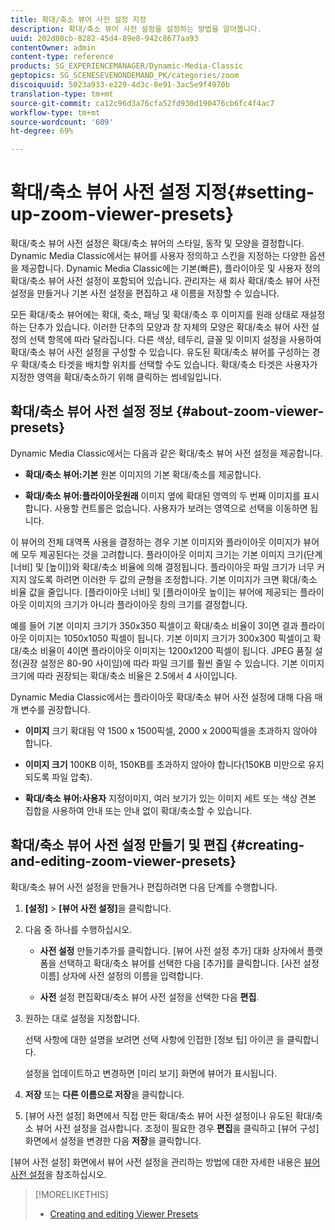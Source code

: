 ```yaml
---
title: 확대/축소 뷰어 사전 설정 지정
description: 확대/축소 뷰어 사전 설정을 설정하는 방법을 알아봅니다.
uuid: 202d80cb-8282-45d4-89e8-942c8677aa93
contentOwner: admin
content-type: reference
products: SG_EXPERIENCEMANAGER/Dynamic-Media-Classic
geptopics: SG_SCENESEVENONDEMAND_PK/categories/zoom
discoiquuid: 5023a933-e229-4d3c-8e91-3ac5e9f4970b
translation-type: tm+mt
source-git-commit: ca12c96d3a76cfa52fd930d190476cb6fc4f4ac7
workflow-type: tm+mt
source-wordcount: '609'
ht-degree: 69%

---
```



# 확대/축소 뷰어 사전 설정 지정{#setting-up-zoom-viewer-presets}

확대/축소 뷰어 사전 설정은 확대/축소 뷰어의 스타일, 동작 및 모양을 결정합니다. Dynamic Media Classic에서는 뷰어를 사용자 정의하고 스킨을 지정하는 다양한 옵션을 제공합니다. Dynamic Media Classic에는 기본(빠른), 플라이아웃 및 사용자 정의 확대/축소 뷰어 사전 설정이 포함되어 있습니다. 관리자는 새 회사 확대/축소 뷰어 사전 설정을 만들거나 기본 사전 설정을 편집하고 새 이름을 저장할 수 있습니다.

모든 확대/축소 뷰어에는 확대, 축소, 패닝 및 확대/축소 후 이미지를 원래 상태로 재설정하는 단추가 있습니다. 이러한 단추의 모양과 창 자체의 모양은 확대/축소 뷰어 사전 설정의 선택 항목에 따라 달라집니다. 다른 색상, 테두리, 글꼴 및 이미지 설정을 사용하여 확대/축소 뷰어 사전 설정을 구성할 수 있습니다. 유도된 확대/축소 뷰어를 구성하는 경우 확대/축소 타겟을 배치할 위치를 선택할 수도 있습니다. 확대/축소 타겟은 사용자가 지정한 영역을 확대/축소하기 위해 클릭하는 썸네일입니다.

## 확대/축소 뷰어 사전 설정 정보 {#about-zoom-viewer-presets}

Dynamic Media Classic에서는 다음과 같은 확대/축소 뷰어 사전 설정을 제공합니다.

* **확대/축소 뷰어:기본**
원본 이미지의 기본 확대/축소를 제공합니다.

* **확대/축소 뷰어:플라이아웃원래**
이미지 옆에 확대된 영역의 두 번째 이미지를 표시합니다. 사용할 컨트롤은 없습니다. 사용자가 보려는 영역으로 선택을 이동하면 됩니다.

이 뷰어의 전체 대역폭 사용을 결정하는 경우 기본 이미지와 플라이아웃 이미지가 뷰어에 모두 제공된다는 것을 고려합니다. 플라이아웃 이미지 크기는 기본 이미지 크기(단계 [너비] 및 [높이])와 확대/축소 비율에 의해 결정됩니다. 플라이아웃 파일 크기가 너무 커지지 않도록 하려면 이러한 두 값의 균형을 조정합니다. 기본 이미지가 크면 확대/축소 비율 값을 줄입니다. [플라이아웃 너비] 및 [플라이아웃 높이]는 뷰어에 제공되는 플라이아웃 이미지의 크기가 아니라 플라이아웃 창의 크기를 결정합니다.

예를 들어 기본 이미지 크기가 350x350 픽셀이고 확대/축소 비율이 3이면 결과 플라이아웃 이미지는 1050x1050 픽셀이 됩니다. 기본 이미지 크기가 300x300 픽셀이고 확대/축소 비율이 4이면 플라이아웃 이미지는 1200x1200 픽셀이 됩니다. JPEG 품질 설정(권장 설정은 80-90 사이임)에 따라 파일 크기를 훨씬 줄일 수 있습니다. 기본 이미지 크기에 따라 권장되는 확대/축소 비율은 2.5에서 4 사이입니다.

Dynamic Media Classic에서는 플라이아웃 확대/축소 뷰어 사전 설정에 대해 다음 매개 변수를 권장합니다.

* **이미지**
크기 확대됨 약 1500 x 1500픽셀, 2000 x 2000픽셀을 초과하지 않아야 합니다.

* **이미지 크기**
100KB 이하, 150KB를 초과하지 않아야 합니다(150KB 미만으로 유지되도록 파일 압축).

* **확대/축소 뷰어:사용자**
지정이미지, 여러 보기가 있는 이미지 세트 또는 색상 견본 집합을 사용하여 안내 또는 안내 없이 확대/축소할 수 있습니다.

## 확대/축소 뷰어 사전 설정 만들기 및 편집 {#creating-and-editing-zoom-viewer-presets}

확대/축소 뷰어 사전 설정을 만들거나 편집하려면 다음 단계를 수행합니다.

1. **[설정]** > **[뷰어 사전 설정]**&#x200B;을 클릭합니다.
1. 다음 중 하나를 수행하십시오.

   * **사전 설정**
만들기추가를 클릭합니다. [뷰어 사전 설정 추가] 대화 상자에서 플랫폼을 선택하고 확대/축소 뷰어를 선택한 다음 [추가]를 클릭합니다. [사전 설정 이름] 상자에 사전 설정의 이름을 입력합니다.

   * **사전**
설정 편집확대/축소 뷰어 사전 설정을 선택한 다음 
**편집**.

1. 원하는 대로 설정을 지정합니다.

   선택 사항에 대한 설명을 보려면 선택 사항에 인접한 [정보 팁] 아이콘 을 클릭합니다.

   설정을 업데이트하고 변경하면 [미리 보기] 화면에 뷰어가 표시됩니다.

1. **저장** 또는 **다른 이름으로 저장**&#x200B;을 클릭합니다.
1. [뷰어 사전 설정] 화면에서 직접 만든 확대/축소 뷰어 사전 설정이나 유도된 확대/축소 뷰어 사전 설정을 검사합니다. 조정이 필요한 경우 **편집**&#x200B;을 클릭하고 [뷰어 구성] 화면에서 설정을 변경한 다음 **저장**&#x200B;을 클릭합니다.

[뷰어 사전 설정] 화면에서 뷰어 사전 설정을 관리하는 방법에 대한 자세한 내용은 [뷰어 사전 설정](application-setup.md#viewer_presets)을 참조하십시오.

>[!MORELIKETHIS]
>
>* [Creating and editing Viewer Presets](application-setup.md#adding_and_editing_viewer_presets)

